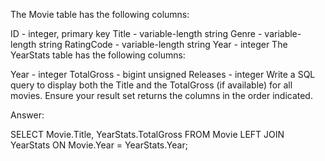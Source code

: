 The Movie table has the following columns:

ID - integer, primary key
Title - variable-length string
Genre - variable-length string
RatingCode - variable-length string
Year - integer
The YearStats table has the following columns:

Year - integer
TotalGross - bigint unsigned
Releases - integer
Write a SQL query to display both the Title and the TotalGross (if available) for all movies. Ensure your result set returns the columns in the order indicated.

Answer:

SELECT Movie.Title, YearStats.TotalGross
FROM Movie
LEFT JOIN YearStats ON Movie.Year = YearStats.Year;
